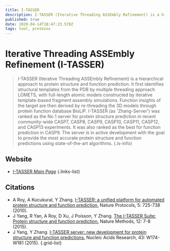 ```yaml
---
title: I-TASSER
description: I-TASSER (Iterative Threading ASSEmbly Refinement) is a hierarchical approach to protein structure and function prediction.
published: true
date: 2020-04-14T18:47:23.570Z
tags: tool, proteins
---
```


# Iterative Threading ASSEmbly Refinement (I-TASSER)

> I-TASSER (Iterative Threading ASSEmbly Refinement) is a hierarchical approach to protein structure and function prediction. It first identifies structural templates from the PDB by multiple threading approach LOMETS, with full-length atomic models constructed by iterative template-based fragment assembly simulations. Function insights of the target are then derived by re-threading the 3D models through protein function database BioLiP. 
&NewLine;
I-TASSER (as 'Zhang-Server') was ranked as the No 1 server for protein structure prediction in recent community-wide CASP7, CASP8, CASP9, CASP10, CASP11, CASP12, and CASP13 experiments. It was also ranked as the best for function prediction in CASP9. The server is in active development with the goal to provide the most accurate protein structure and function predictions using state-of-the-art algorithms.
{.is-info}


## Website

- [I-TASSER *Main Page*](https://zhanglab.ccmb.med.umich.edu/I-TASSER/)
{.links-list}

## Citations

- A Roy, A Kucukural, Y Zhang. [I-TASSER: a unified platform for automated protein structure and function prediction.](https://www.nature.com/articles/nprot.2010.5) Nature Protocols, 5: 725-738 (2010). 
- J Yang, R Yan, A Roy, D Xu, J Poisson, Y Zhang. [The I-TASSER Suite: Protein structure and function prediction.](https://www.nature.com/articles/nmeth.3213) Nature Methods, 12: 7-8 (2015).
-	J Yang, Y Zhang. [I-TASSER server: new development for protein structure and function predictions.](https://academic.oup.com/nar/article/43/W1/W174/2467872) Nucleic Acids Research, 43: W174-W181 (2015).
{.grid-list}